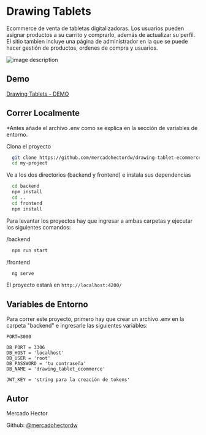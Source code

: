 # Drawing Tablets

Ecommerce de venta de tabletas digitalizadoras. Los usuarios pueden asignar productos a su carrito y comprarlo, además de actualizar su perfil. El sitio tambien incluye una página de administrador en la que se puede hacer gestión de productos, ordenes de compra y usuarios. 

![image description](https://mercadohectordw.github.io/portfolio/assets/proyectos/Drawing%20Tablets.png)

## Demo

[Drawing Tablets - DEMO](https://mercadohectordw.github.io/drawing-tablet-ecommerce/home)

## Correr Localmente

*Antes añade el archivo .env como se explica en la sección de variables de entorno.

Clona el proyecto

```bash
  git clone https://github.com/mercadohectordw/drawing-tablet-ecommerce.git my-proyect
  cd my-project
```

Ve a los dos directorios (backend y frontend) e instala sus dependencias 

```bash
  cd backend
  npm install
  cd ..
  cd frontend
  npm install
```

Para levantar los proyectos hay que ingresar a ambas carpetas y ejecutar los siguientes comandos:

/backend
```bash
  npm run start
```

/frontend
```bash
  ng serve
```

El proyecto estará en `http://localhost:4200/`
## Variables de Entorno

Para correr este proyecto, primero hay que crear un archivo .env en la carpeta "backend" e ingresarle las siguientes variables:

```
PORT=3000

DB_PORT = 3306
DB_HOST = 'localhost'
DB_USER = 'root'
DB_PASSWORD = 'tu contraseña'
DB_NAME = 'drawing_tablet_ecommerce'

JWT_KEY = 'string para la creación de tokens'
```
## Autor

Mercado Hector

Github: [@mercadohectordw](https://www.github.com/mercadohectordw)

